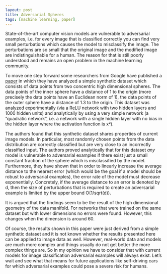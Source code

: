 ```yaml
---
layout: post
title: Adversarial Spheres
tags: [machine learning, paper]
---
```


State-of-the-art computer vision models are vulnerable to adversarial examples, i.e. for every image that is classified correctly you can find very small perturbations which causes the model to misclassify the image. The perturbations are so small that the original image and the modified image are indistinguishable for a human. The reason for that is still poorly understood and remains an open problem in the machine learning community.

To move one step forward some researchers from Google have published a [paper](https://arxiv.org/pdf/1801.02774.pdf) in which they have analyzed a simple synthetic dataset which consists of data points from two concentric high dimensional spheres. The data points of the inner sphere have a distance of 1 to the origin (more precisely the data points have an Euclidean norm of 1), the data points of the outer sphere have a distance of 1.3 to the origin. This dataset was analyzed experimentally (via a ReLU network with two hidden layers and 1000 hidden units) and analytically by using a very simple network (a “quadratic network”, i.e. a network with a single hidden layer with no bias in the hidden layer where the activation function is x²).

The authors found that this synthetic dataset shares properties of current image models. In particular, most randomly chosen points from the data distribution are correctly classified but are very close to an incorrectly classified input. The authors proved analytically that for this dataset _any_ model is vulnerable to adversarial examples if there exist just a small constant fraction of the sphere which is misclassified by the model. Furthermore, they have shown that in order to linearly increase the average distance to the nearest error (which would be the goal if a model should be robust to adversarial examples), the error rate of the model must decrease exponentially. Concretely, if the average distance to an error is denoted by d, then the size of perturbations that is required to create an adversarial example is limited by the upper bound O(1/sqrt(d)).

It is argued that the findings seem to be the result of the high dimensional geometry of the data manifold. For networks that were trained on the same dataset but with lower dimensions no errors were found. However, this changes when the dimension is around 60.

Of course, the results shown in this paper were just derived from a simple synthetic dataset and it is not known whether the results presented here can be applied to image data as well. However, real-world data and models are much more complex and things usually do not get better the more complex things are. So in my opinion we have to consider that with current models for image classification adversarial examples will always exist. Let’s wait and see what that means for future applications like self-driving cars for which adversarial examples could pose a severe risk for humans.
